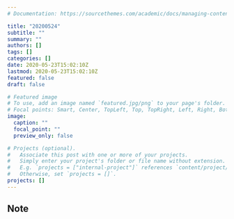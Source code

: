 ```yaml
---
# Documentation: https://sourcethemes.com/academic/docs/managing-content/

title: "20200524"
subtitle: ""
summary: ""
authors: []
tags: []
categories: []
date: 2020-05-23T15:02:10Z
lastmod: 2020-05-23T15:02:10Z
featured: false
draft: false

# Featured image
# To use, add an image named `featured.jpg/png` to your page's folder.
# Focal points: Smart, Center, TopLeft, Top, TopRight, Left, Right, BottomLeft, Bottom, BottomRight.
image:
  caption: ""
  focal_point: ""
  preview_only: false

# Projects (optional).
#   Associate this post with one or more of your projects.
#   Simply enter your project's folder or file name without extension.
#   E.g. `projects = ["internal-project"]` references `content/project/deep-learning/index.md`.
#   Otherwise, set `projects = []`.
projects: []
---
```


## Note

